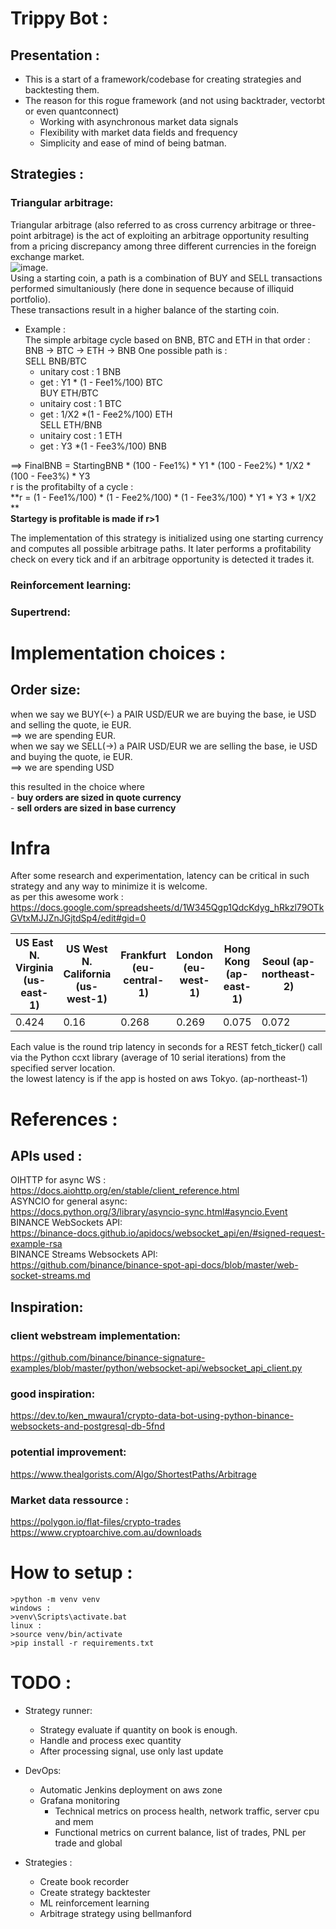 # Trippy Bot :
## Presentation :
* This is a start of a framework/codebase for creating strategies and backtesting them.
* The reason for this rogue framework (and not using backtrader, vectorbt or even quantconnect)
    - Working with asynchronous market data signals 
    - Flexibility with market data fields and frequency
    - Simplicity and ease of mind of being batman.

## Strategies :
### Triangular arbitrage:
Triangular arbitrage (also referred to as cross currency arbitrage or three-point arbitrage) is the act of exploiting an arbitrage opportunity resulting from a pricing discrepancy among three different currencies in the foreign exchange market.   
![image](https://github.com/user-attachments/assets/f8a9bdb0-e7bc-46b5-b042-339fa9926c30).     
Using a starting coin, a path is a combination of BUY and SELL transactions performed simultaniously (here done in sequence because of illiquid portfolio).   
These transactions result in a higher balance of the starting coin.   
* Example :   
The simple arbitage cycle based on BNB, BTC and ETH in that order :  
BNB -> BTC -> ETH -> BNB
One possible path is :  
SELL BNB/BTC  
    - unitary cost : 1 BNB  
    - get : Y1 * (1 - Fee1%/100) BTC  
BUY ETH/BTC  
    - unitairy cost : 1 BTC   
    - get : 1/X2 *(1 - Fee2%/100) ETH  
SELL ETH/BNB  
    - unitairy cost : 1 ETH   
    - get : Y3 *(1 - Fee3%/100) BNB  

==> FinalBNB = StartingBNB * (100 - Fee1%) * Y1 * (100 - Fee2%) * 1/X2 * (100 - Fee3%) * Y3  
r is the profitabilty of a cycle :  
**r = (1 - Fee1%/100) * (1 - Fee2%/100) * (1 - Fee3%/100) * Y1 * Y3 * 1/X2 **    
**Startegy is profitable is made if r>1**      

The implementation of this strategy is initialized using one starting currency and computes all possible arbitrage paths.
It later performs a profitability check on every tick and if an arbitrage opportunity is detected it trades it.

### Reinforcement learning:

### Supertrend:

# Implementation choices :

## Order size:
when we say we BUY(<-) a PAIR USD/EUR we are buying the base, ie USD and selling the quote, ie EUR.  
==> we are spending EUR.  
when we say we SELL(->) a PAIR USD/EUR we are selling the base, ie USD and buying the quote, ie EUR.  
==> we are spending USD  

this resulted in the choice where   
    - **buy orders are sized in quote currency**  
    - **sell orders are sized in base currency**  


# Infra
After some research and experimentation, latency can be critical in such strategy and any way to minimize it is welcome.   
as per this awesome work : https://docs.google.com/spreadsheets/d/1W345Qgp1QdcKdyg_hRkzl79OTkGVtxMJJZnJGjtdSp4/edit#gid=0  

| US East N. Virginia (us-east-1)  | US West N. California (us-west-1)  | Frankfurt (eu-central-1)  | London (eu-west-1)  |  Hong Kong (ap-east-1) | Seoul (ap-northeast-2) | Singapore (ap-southeast-1)  | Tokyo (ap-northeast-1)|
|----------------------------------|------------------------------------|---------------------------|---------------------|------------------------|------------------------|-----------------------------|-----------------------|
|				0.424			   |                    0.16	        |         0.268	            |       0.269         |         0.075          |         0.072          |           0.206             |        0.023          |

Each value is the round trip latency in seconds for a REST fetch_ticker() call via the Python ccxt library (average of 10 serial iterations) from the specified server location. 			
the lowest latency is if the app is hosted on aws Tokyo. (ap-northeast-1)
# References :

## APIs used :   
OIHTTP for async WS :      
    https://docs.aiohttp.org/en/stable/client_reference.html       
ASYNCIO for general async:   
    https://docs.python.org/3/library/asyncio-sync.html#asyncio.Event        
BINANCE WebSockets API:      
    https://binance-docs.github.io/apidocs/websocket_api/en/#signed-request-example-rsa      
BINANCE Streams Websockets API:   
    https://github.com/binance/binance-spot-api-docs/blob/master/web-socket-streams.md       

## Inspiration:        
### client webstream implementation:    
https://github.com/binance/binance-signature-examples/blob/master/python/websocket-api/websocket_api_client.py    
### good inspiration:
https://dev.to/ken_mwaura1/crypto-data-bot-using-python-binance-websockets-and-postgresql-db-5fnd    
### potential improvement:
https://www.thealgorists.com/Algo/ShortestPaths/Arbitrage    
### Market data ressource :
https://polygon.io/flat-files/crypto-trades    
https://www.cryptoarchive.com.au/downloads     

# How to setup :
    >python -m venv venv       
    windows :  
    >venv\Scripts\activate.bat  
    linux :    
    >source venv/bin/activate   
    >pip install -r requirements.txt   


# TODO :
* Strategy runner:
    - Strategy evaluate if quantity on book is enough.
    - Handle and process exec quantity
    - After processing signal, use only last update

* DevOps:
    - Automatic Jenkins deployment on aws zone    
    - Grafana monitoring     
        - Technical metrics on process health, network traffic, server cpu and mem    
        - Functional metrics on current balance, list of trades, PNL per trade and global    

* Strategies :
    - Create book recorder
    - Create strategy backtester
    - ML reinforcement learning
    - Arbitrage strategy using bellmanford
